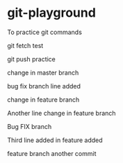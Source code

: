 # git-playground
To practice git commands

git fetch test

git push practice

change in master branch

bug fix branch line added

change in feature branch

Another line change in feature branch

Bug FIX branch

Third line added in feature added

feature branch another commit